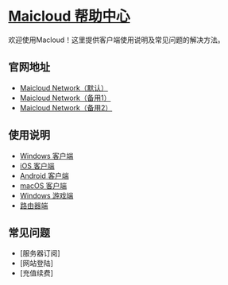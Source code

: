 # [Maicloud 帮助中心](/README.md)

欢迎使用Macloud！这里提供客户端使用说明及常见问题的解决方法。

## 官网地址
- [Maicloud Network（默认）](https://www.maicloud.ml) 
- [Maicloud Network（备用1）](https://maicloud.ml) 
- [Maicloud Network（备用2）](http://sub.maicloud.ml) 

## 使用说明
- [Windows 客户端](/help/windows.md)
- [iOS 客户端](help/ios.md)
- [Android 客户端](help/android.md)
- [macOS 客户端](help/macos.md)
- [Windows 游戏端](help/sstap.md)
- [路由器端](help/router.md)

## 常见问题
- [服务器订阅]
- [网站登陆]
- [充值续费]
